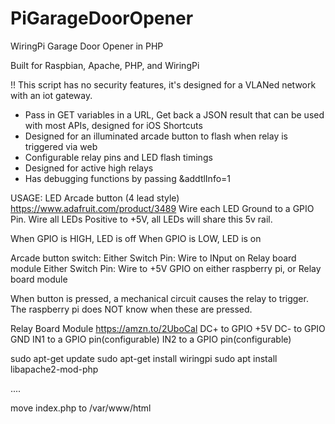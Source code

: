 # PiGarageDoorOpener
WiringPi Garage Door Opener in PHP

Built for Raspbian, Apache, PHP, and WiringPi

!! This script has no security features, it's designed for a VLANed network with an iot gateway.

- Pass in GET variables in a URL, Get back a JSON result that can be used with most APIs, designed for iOS Shortcuts
- Designed for an illuminated arcade button to flash when relay is triggered via web
- Configurable relay pins and LED flash timings
- Designed for active high relays
- Has debugging functions by passing &addtlInfo=1

USAGE:
LED Arcade button (4 lead style) https://www.adafruit.com/product/3489
Wire each LED Ground to a GPIO Pin.
Wire all LEDs Positive to +5V, all LEDs will share this 5v rail.

When GPIO is HIGH, LED is off
When GPIO is LOW, LED is on

Arcade button switch:
Either Switch Pin: Wire to INput on Relay board module
Either Switch Pin: Wire to +5V GPIO on either raspberry pi, or Relay board module

When button is pressed, a mechanical circuit causes the relay to trigger. The raspberry pi does NOT know when these are pressed.

Relay Board Module https://amzn.to/2UboCal
DC+ to GPIO +5V
DC- to GPIO GND
IN1 to a GPIO pin(configurable)
IN2 to a GPIO pin(configurable)

sudo apt-get update
sudo apt-get install wiringpi
sudo apt install libapache2-mod-php

....

move index.php to /var/www/html
